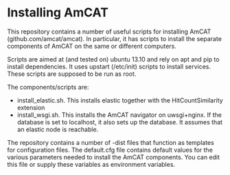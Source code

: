 Installing AmCAT
================

This repository contains a number of useful scripts for installing AmCAT (github.com/amcat/amcat). 
In particular, it has scripts to install the separate components of AmCAT on the same or different computers.

Scripts are aimed at (and tested on) ubuntu 13.10 and rely on apt and pip to install dependencies. It uses upstart (/etc/init) scripts to install services. These scripts are supposed to be run as root.

The components/scripts are:
* install_elastic.sh. This installs elastic together with the HitCountSimilarity extension
* install_wsgi.sh. This installs the AmCAT navigator on uwsgi+nginx. If the database is set to localhost, it also sets up the database. It assumes that an elastic node is reachable.

The repository contains a number of -dist files that function as templates for configuration files. The default.cfg file contains
default values for the various parameters needed to install the AmCAT components. You can edit this file or supply these
variables as environment variables. 
